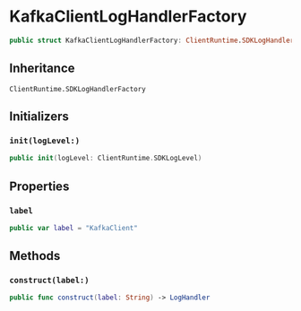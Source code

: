 # KafkaClientLogHandlerFactory

``` swift
public struct KafkaClientLogHandlerFactory: ClientRuntime.SDKLogHandlerFactory 
```

## Inheritance

`ClientRuntime.SDKLogHandlerFactory`

## Initializers

### `init(logLevel:)`

``` swift
public init(logLevel: ClientRuntime.SDKLogLevel) 
```

## Properties

### `label`

``` swift
public var label = "KafkaClient"
```

## Methods

### `construct(label:)`

``` swift
public func construct(label: String) -> LogHandler 
```
